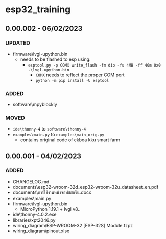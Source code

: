 # esp32_training

## 0.00.002 - 06/02/2023
### UPDATED
- firmware\lvgl-upython.bin
  - needs to be flashed to esp using:
    - `esptool.py -p COMX write_flash -fm dio -fs 4MB -ff 40m 0x0 .\lvgl-upython.bin`
      - `COMX` needs to reflect the proper COM port
      - `python -m pip install -U esptool`
	  
### ADDED
- software\mpyblockly
	  
### MOVED
- `ide\thonny-4` to `software\thonny-4`
- `examples\main.py` to `examples\main_orig.py`
  - contains original code of ckboa kku smart farm

## 0.00.001 - 04/02/2023
### ADDED

- CHANGELOG.md
- documents\esp32-wroom-32d_esp32-wroom-32u_datasheet_en.pdf
- documents\การใช้งานหน้าจอทัชสกรีน.docx
- examples\main.py
- firmware\lvgl-upython.bin
  - MicroPython 1.19.1 + lvgl v8..
- ide\thonny-4.0.2.exe
- libraries\xpt2046.py
- wiring_diagram\ESP-WROOM-32 [ESP-32S] Module.fzpz
- wiring_diagram\pinout.xlsx
